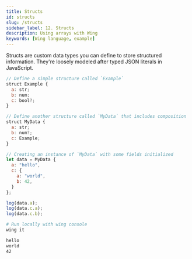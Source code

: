 ```yaml
---
title: Structs
id: structs
slug: /structs
sidebar_label: 12. Structs
description: Using arrays with Wing
keywords: [Wing language, example]
---
```


Structs are custom data types you can define to store structured information. They're loosely modeled after typed JSON literals in JavaScript.

```js playground example title="main.w"
// Define a simple structure called `Example`
struct Example {
  a: str;    
  b: num;    
  c: bool?;  
}

// Define another structure called `MyData` that includes composition
struct MyData {
  a: str;       
  b: num?;      
  c: Example;   
}

// Creating an instance of `MyData` with some fields initialized
let data = MyData {
  a: "hello",      
  c: {     
    a: "world",    
    b: 42,         
  }
};

log(data.a);        
log(data.c.a);      
log(data.c.b);      
```

```bash title="Wing console output"
# Run locally with wing console
wing it

hello
world
42
```